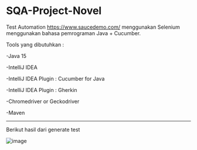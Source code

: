 # SQA-Project-Novel
Test Automation https://www.saucedemo.com/ menggunakan Selenium menggunakan bahasa pemrograman Java + Cucumber.

Tools yang dibutuhkan :

-Java 15

-IntelliJ IDEA

-IntelliJ IDEA Plugin : Cucumber for Java

-IntelliJ IDEA Plugin : Gherkin

-Chromedriver or Geckodriver

-Maven


---------------------------------------------------------------------------------------------------------------------------------

Berikut hasil dari generate test

![image](https://github.com/darmosuke/SQA-Project-Novel/assets/127602921/88a2569e-9032-437c-88ea-cdd38c7eabff)

